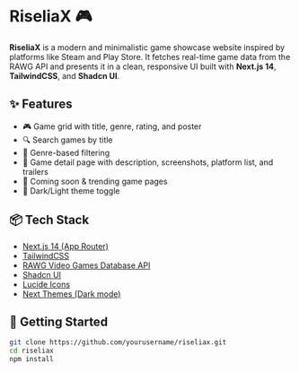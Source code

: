 # RiseliaX 🎮

**RiseliaX** is a modern and minimalistic game showcase website inspired by platforms like Steam and Play Store. It fetches real-time game data from the RAWG API and presents it in a clean, responsive UI built with **Next.js 14**, **TailwindCSS**, and **Shadcn UI**.

## ✨ Features

- 🎮 Game grid with title, genre, rating, and poster
- 🔍 Search games by title
- 🧩 Genre-based filtering
- 📄 Game detail page with description, screenshots, platform list, and trailers
- 📅 Coming soon & trending game pages
- 🌙 Dark/Light theme toggle

## 📦 Tech Stack

- [Next.js 14 (App Router)](https://nextjs.org/docs/app)
- [TailwindCSS](https://tailwindcss.com/)
- [RAWG Video Games Database API](https://rawg.io/apidocs)
- [Shadcn UI](https://ui.shadcn.com/)
- [Lucide Icons](https://lucide.dev/)
- [Next Themes (Dark mode)](https://github.com/pacocoursey/next-themes)

## 🚀 Getting Started

```bash
git clone https://github.com/yourusername/riseliax.git
cd riseliax
npm install

